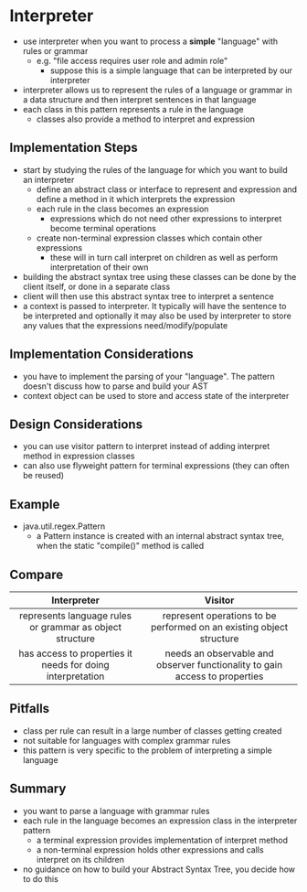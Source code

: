# Interpreter
* use interpreter when you want to process a **simple** "language" with rules or grammar
    * e.g. "file access requires user role and admin role"
        * suppose this is a simple language that can be interpreted by our interpreter
* interpreter allows us to represent the rules of a language or grammar in a data structure and then interpret
sentences in that language
* each class in this pattern represents a rule in the language
    * classes also provide a method to interpret and expression    


## Implementation Steps
* start by studying the rules of the language for which you want to build an interpreter
    * define an abstract class or interface to represent and expression and define a method in it which interprets the expression
    * each rule in the class becomes an expression
        * expressions which do not need other expressions to interpret become terminal operations
    * create non-terminal expression classes which contain other expressions
        * these will in turn call interpret on children as well as perform interpretation of their own
* building the abstract syntax tree using these classes can be done by the client itself, or done in a separate class
* client will then use this abstract syntax tree to interpret a sentence
* a context is passed to interpreter. It typically will have the sentence to be interpreted and optionally it may
also be used by interpreter to store any values that the expressions need/modify/populate 

## Implementation Considerations
* you have to implement the parsing of your "language". The pattern doesn't discuss how to parse and build your AST
* context object can be used to store and access state of the interpreter
    
## Design Considerations
* you can use visitor pattern to interpret instead of adding interpret method in expression classes
* can also use flyweight pattern for terminal expressions (they can often be reused)

## Example
* java.util.regex.Pattern
    * a Pattern instance is created with an internal abstract syntax tree, when the static "compile()" method is called
    

## Compare
Interpreter | Visitor
:---:|:---:
represents language rules or grammar as object structure | represent operations to be performed on an existing object structure
has access to properties it needs for doing interpretation | needs an observable and observer functionality to gain access to properties
 
   
## Pitfalls
* class per rule can result in a large number of classes getting created
* not suitable for languages with complex grammar rules
* this pattern is very specific to the problem of interpreting a simple language

## Summary
* you want to parse a language with grammar rules
* each rule in the language becomes an expression class in the interpreter pattern
    * a terminal expression provides implementation of interpret method
    * a non-terminal expression holds other expressions and calls interpret on its children
* no guidance on how to build your Abstract Syntax Tree, you decide how to do this